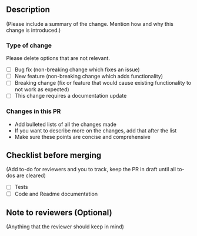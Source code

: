 ## Description

(Please include a summary of the change. Mention how and why this change is introduced.)

### Type of change

Please delete options that are not relevant.

- [ ] Bug fix (non-breaking change which fixes an issue)
- [ ] New feature (non-breaking change which adds functionality)
- [ ] Breaking change (fix or feature that would cause existing functionality to not work as expected)
- [ ] This change requires a documentation update

### Changes in this PR

- Add bulleted lists of all the changes made
- If you want to describe more on the changes, add that after the list
- Make sure these points are concise and comprehensive

## Checklist before merging

(Add to-do for reviewers and you to track, keep the PR in draft until all to-dos are cleared)

- [ ] Tests
- [ ] Code and Readme documentation

## Note to reviewers (Optional)

(Anything that the reviewer should keep in mind)